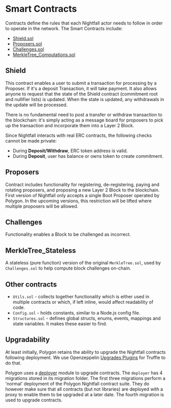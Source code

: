 # Smart Contracts
Contracts define the rules that each Nightfall actor needs to follow in order to operate in the network. 
The Smart Contracts include:

- [Shield.sol](#shield)
- [Proposers.sol](#proposers)
- [Challenges.sol](#challenges)
- [MerkleTree_Computations.sol](#merkletree_computations)

## Shield
This contract enables a user to submit a transaction for processing by a Proposer. If it's a deposit Transaction, it will take payment.
It also allows anyone to request that the state of the Shield contract (commitment root and nullifier lists) is updated. 
When the state is updated, any withdrawals in the update will be processed.

There is no fundamental need to post a transfer or withdraw transaction to the blockchain: it's simply acting as a message board for
proposers to pick up the transaction and incorporate them into a Layer 2 Block. 

Since Nightfall interacts with real ERC contracts, the following checks cannot be made private:

- During **Deposit/Withdraw**, ERC token address is valid.
- During **Deposit**, user has balance or owns token to create commitment.

## Proposers
Contract includes functionality for registering, de-registering, paying and rotating proposers, and proposing a new Layer 2 Block to the blockchain.
First version of Nightfall only accepts a single Boot Proposer operated by Polygon. In the upcoming versions, this restriction will be lifted where multiple proposers will be allowed.

## Challenges 
Functionality enables a Block to be challenged as incorrect.

## MerkleTree_Stateless
A stateless (pure function) version of the original `MerkleTree.sol`, used by `Challenges.sol` to help compute block challenges on-chain.

## Other contracts
- `Utils.sol` - collects together functionality which is either used in multiple contracts or which, if left inline, would affect readability of code.
- `Config.sol` - holds constants, similar to a Node.js config file.
- `Structures.sol` - defines global structs, enums, events, mappings and state variables. It makes these easier to find.

## Upgradability
At least initially, Polygon retains the ability to upgrade the Nightfall contracts following deployment.
We use Openzeppelin [Upgrades Plugins](https://docs.openzeppelin.com/upgrades-plugins/1.x/) for Truffle to do that.

Polygon uses a [deployer](https://github.com/EYBlockchain/nightfall_3/tree/master/nightfall-deployer) module to upgrade contracts. 
The `deployer` has 4 migrations stored in its migration folder.
The first three migrations perform a 'normal' deployment of the Polygon Nightfall contract suite. They
do however make sure that all contracts (but not libraries) are deployed with a proxy to enable them to
be upgraded at a later date. The fourth migration is used to upgrade contracts.
